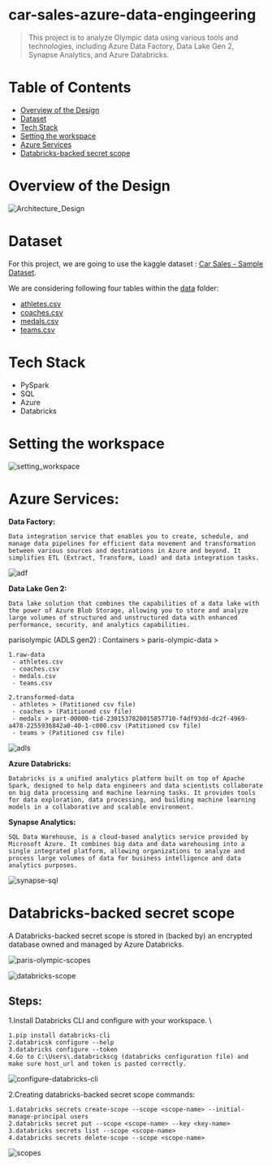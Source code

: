 # car-sales-azure-data-engingeering

> This project is to analyze Olympic data using various tools and technologies, including Azure Data Factory, Data Lake Gen 2, Synapse Analytics, and Azure Databricks.

# Table of Contents
- [Overview of the Design](#overview-of-the-design)
- [Dataset](#Dataset)
- [Tech Stack](#Tech-Stack)
- [Setting the workspace](#setting-the-workspace)
- [Azure Services](#Azure-Services)
- [Databricks-backed secret scope](#Databricks-backed-secret-scope)


# <a name="overview-of-the-design"></a> Overview of the Design
![Architecture_Design]()

# <a name="Dataset"></a>Dataset
For this project, we are going to use the kaggle dataset : [Car Sales - Sample Dataset](https://tableauserverguru.wordpress.com/sample-data-sets/). 

We are considering following four tables within the [data](https://github.com/nk3099/paris-olympic-azure-data-engingeering/tree/main/data) folder:
- [athletes.csv](https://github.com/nk3099/paris-olympic-azure-data-engingeering/blob/main/data/athletes.csv)
- [coaches.csv](https://github.com/nk3099/paris-olympic-azure-data-engingeering/blob/main/data/coaches.csv)
- [medals.csv](https://github.com/nk3099/paris-olympic-azure-data-engingeering/blob/main/data/medals.csv)
- [teams.csv](https://github.com/nk3099/paris-olympic-azure-data-engingeering/blob/main/data/teams.csv)

# <a name="Tech-Stack"></a>Tech Stack
- PySpark
- SQL
- Azure
- Databricks

# <a name="setting-the-workspace"></a> Setting the workspace
![setting_workspace](https://github.com/user-attachments/assets/2941ea54-9abe-4157-9021-6e76d4d2ed88)


# <a name="azure-services"></a> Azure Services:
**Data Factory:** 
```
Data integration service that enables you to create, schedule, and manage data pipelines for efficient data movement and transformation between various sources and destinations in Azure and beyond. It simplifies ETL (Extract, Transform, Load) and data integration tasks.
```
![adf](https://github.com/user-attachments/assets/a8753d91-21ff-446a-ae46-cbd2c5b2ffdf)



**Data Lake Gen 2:** 
```
Data lake solution that combines the capabilities of a data lake with the power of Azure Blob Storage, allowing you to store and analyze large volumes of structured and unstructured data with enhanced performance, security, and analytics capabilities.
```
parisolympic (ADLS gen2) : Containers > paris-olympic-data >
```
1.raw-data
 - athletes.csv
 - coaches.csv
 - medals.csv
 - teams.csv
   
2.transformed-data
 - athletes > (Patitioned csv file)
 - coaches > (Patitioned csv file)
 - medals > part-00000-tid-2301537820015857710-f4df93dd-dc2f-4969-a478-2255936842a0-40-1-c000.csv (Patitioned csv file)
 - teams > (Patitioned csv file)
```
   
![adls](https://github.com/user-attachments/assets/71a6ecdd-c215-44c7-b5d5-fa7b7a6e0933)

**Azure Databricks:**
```
Databricks is a unified analytics platform built on top of Apache Spark, designed to help data engineers and data scientists collaborate on big data processing and machine learning tasks. It provides tools for data exploration, data processing, and building machine learning models in a collaborative and scalable environment.
```

**Synapse Analytics:**
```
SQL Data Warehouse, is a cloud-based analytics service provided by Microsoft Azure. It combines big data and data warehousing into a single integrated platform, allowing organizations to analyze and process large volumes of data for business intelligence and data analytics purposes.
```

![synapse-sql](https://github.com/user-attachments/assets/03b180c1-7f48-4784-a722-3898ed98946d)



# <a name="databricks-backed-secret-scope"></a> Databricks-backed secret scope
A Databricks-backed secret scope is stored in (backed by) an encrypted database owned and managed by Azure Databricks.

![paris-olympic-scopes](https://github.com/user-attachments/assets/aac172ae-657e-4d6b-b97b-8bf102417ddb) 

![databricks-scope](https://github.com/user-attachments/assets/339d0767-54b9-4b0f-a2fb-da3e87aec26e)


## Steps:

1.Install Databricks CLI and configure with your workspace. \
```
1.pip install databricks-cli
2.databricsk configure --help
3.databricks configure --token
4.Go to C:\Users\.databrickscg (databricks configuration file) and make sure host_url and token is pasted correctly.
```

![configure-databricks-cli](https://github.com/user-attachments/assets/cbacaebb-6e2b-4f19-8365-79c98289193a)


2.Creating databricks-backed secret scope commands:
```
1.databricks secrets create-scope --scope <scope-name> --initial-manage-principal users
2.databricks secret put --scope <scope-name> --key <key-name>
3.databricks secrets list --scope <scope-name>
4.databricks secrets delete-scope --scope <scope-name>
```
![scopes](https://github.com/user-attachments/assets/03580fcb-e38c-4fe4-8ef0-861595a1f8da)


